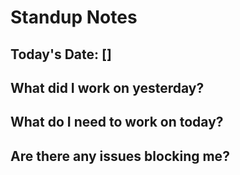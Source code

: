 # Standup Notes
## Today's Date: []

## What did I work on yesterday?

## What do I need to work on today?

## Are there any issues blocking me?

